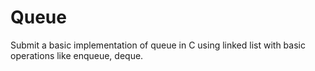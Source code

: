 # Queue
Submit a basic implementation of queue in C using linked list with basic operations like enqueue, deque.
